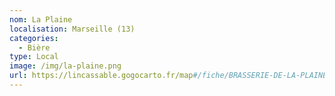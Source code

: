 ```yaml
---
nom: La Plaine
localisation: Marseille (13)
categories:
  - Bière
type: Local
image: /img/la-plaine.png
url: https://lincassable.gogocarto.fr/map#/fiche/BRASSERIE-DE-LA-PLAINE/3/
---
```

